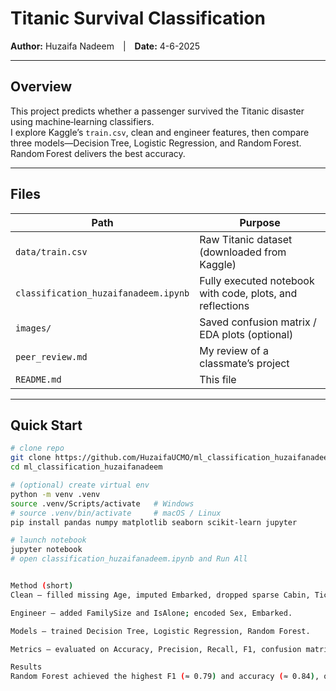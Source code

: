 # Titanic Survival Classification  
**Author:** Huzaifa Nadeem | **Date:** 4-6-2025

---

## Overview
This project predicts whether a passenger survived the Titanic disaster using machine‑learning classifiers.  
I explore Kaggle’s `train.csv`, clean and engineer features, then compare three models—Decision Tree, Logistic Regression, and Random Forest.  
Random Forest delivers the best accuracy.

---

## Files
| Path | Purpose |
|------|---------|
| `data/train.csv` | Raw Titanic dataset (downloaded from Kaggle) |
| `classification_huzaifanadeem.ipynb` | Fully executed notebook with code, plots, and reflections |
| `images/` | Saved confusion matrix / EDA plots (optional) |
| `peer_review.md` | My review of a classmate’s project |
| `README.md` | This file |

---

## Quick Start

```bash
# clone repo
git clone https://github.com/HuzaifaUCMO/ml_classification_huzaifanadeem.git
cd ml_classification_huzaifanadeem

# (optional) create virtual env
python -m venv .venv
source .venv/Scripts/activate   # Windows
# source .venv/bin/activate     # macOS / Linux
pip install pandas numpy matplotlib seaborn scikit-learn jupyter

# launch notebook
jupyter notebook
# open classification_huzaifanadeem.ipynb and Run All


Method (short)
Clean – filled missing Age, imputed Embarked, dropped sparse Cabin, Ticket, Name.

Engineer – added FamilySize and IsAlone; encoded Sex, Embarked.

Models – trained Decision Tree, Logistic Regression, Random Forest.

Metrics – evaluated on Accuracy, Precision, Recall, F1, confusion matrix.

Results
Random Forest achieved the highest F1 (≈ 0.79) and accuracy (≈ 0.84), outperforming the single‑tree and linear baselines.